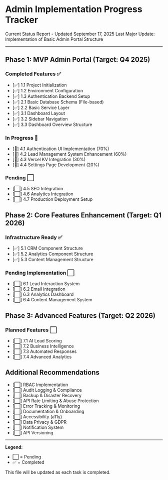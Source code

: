 # Admin Implementation Progress Tracker

Current Status Report - Updated September 17, 2025
Last Major Update: Implementation of Basic Admin Portal Structure

---

## Phase 1: MVP Admin Portal (Target: Q4 2025)

### Completed Features ✅
- [✅] 1.1 Project Initialization
- [✅] 1.2 Environment Configuration
- [✅] 1.3 Authentication Backend Setup
- [✅] 2.1 Basic Database Schema (File-based)
- [✅] 2.2 Basic Service Layer
- [✅] 3.1 Dashboard Layout
- [✅] 3.2 Sidebar Navigation
- [✅] 3.3 Dashboard Overview Structure

### In Progress 🔄
- [🔄] 4.1 Authentication UI Implementation (70%)
- [🔄] 4.2 Lead Management System Enhancement (60%)
- [🔄] 4.3 Vercel KV Integration (30%)
- [🔄] 4.4 Settings Page Development (20%)

### Pending ⬜
- [⬜] 4.5 SEO Integration
- [⬜] 4.6 Analytics Integration
- [⬜] 4.7 Production Deployment Setup

## Phase 2: Core Features Enhancement (Target: Q1 2026)

### Infrastructure Ready ✅
- [✅] 5.1 CRM Component Structure
- [✅] 5.2 Analytics Component Structure
- [✅] 5.3 Content Management Structure

### Pending Implementation ⬜
- [⬜] 6.1 Lead Interaction System
- [⬜] 6.2 Email Integration
- [⬜] 6.3 Analytics Dashboard
- [⬜] 6.4 Content Management System

## Phase 3: Advanced Features (Target: Q2 2026)

### Planned Features ⬜
- [⬜] 7.1 AI Lead Scoring
- [⬜] 7.2 Business Intelligence
- [⬜] 7.3 Automated Responses
- [⬜] 7.4 Advanced Analytics

## Additional Recommendations

- [⬜] RBAC Implementation
- [⬜] Audit Logging & Compliance
- [⬜] Backup & Disaster Recovery
- [⬜] API Rate Limiting & Abuse Protection
- [⬜] Error Tracking & Monitoring
- [⬜] Documentation & Onboarding
- [⬜] Accessibility (a11y)
- [⬜] Data Privacy & GDPR
- [⬜] Notification System
- [⬜] API Versioning

---

**Legend:**
- ⬜ = Pending
- ✅ = Completed

This file will be updated as each task is completed.
